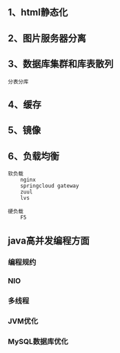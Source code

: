 ## 1、html静态化

## 2、图片服务器分离

## 3、数据库集群和库表散列
    分表分库

## 4、缓存

## 5、镜像

## 6、负载均衡
    软负载
        nginx
        springcloud gateway
        zuul
        lvs

    硬负载
        F5

## java高并发编程方面

### 编程规约

### NIO

### 多线程

### JVM优化

### MySQL数据库优化
